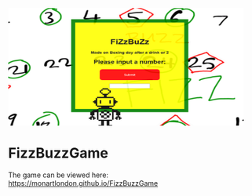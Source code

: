<!--![background image](background.png) -->

<img align="center" src="https://github.com/monartlondon/FizzBuzzGame/blob/main/background.png" height="240" width="480">

# FizzBuzzGame

The game can be viewed here:
https://monartlondon.github.io/FizzBuzzGame

